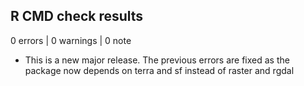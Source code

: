 ## R CMD check results

0 errors | 0 warnings | 0 note

* This is a new major release.
The previous errors are fixed as the package now depends on terra and sf instead of raster and rgdal
